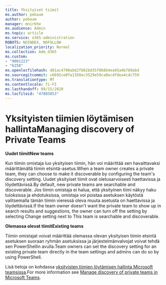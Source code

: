 ```yaml
---
title: Yksityiset tiimit
ms.author: pebaum
author: pebaum
manager: mnirkhe
ms.audience: Admin
ms.topic: article
ms.service: o365-administration
ROBOTS: NOINDEX, NOFOLLOW
localization_priority: Normal
ms.collection: Adm_O365
ms.custom:
- "9001223"
- "6258"
ms.openlocfilehash: d81ac4790ab62f882bd35f0b8b4ea95a4b789abd
ms.sourcegitcommit: c6692ce0fa1358ec3529e59ca0ecdfdea4cdc759
ms.translationtype: MT
ms.contentlocale: fi-FI
ms.lasthandoff: 09/15/2020
ms.locfileid: "47803853"
---
```

# <a name="managing-discovery-of-private-teams"></a><span data-ttu-id="13468-102">Yksityisten tiimien löytämisen hallinta</span><span class="sxs-lookup"><span data-stu-id="13468-102">Managing discovery of Private Teams</span></span>

<span data-ttu-id="13468-103">**Uudet tiimit**</span><span class="sxs-lookup"><span data-stu-id="13468-103">**New teams**</span></span>

<span data-ttu-id="13468-104">Kun tiimin omistaja luo yksityisen tiimin, hän voi määrittää sen havaittavaksi määrittämällä tiimin etsintä-asetus.</span><span class="sxs-lookup"><span data-stu-id="13468-104">When a team owner creates a private team, they can choose to make it discoverable by configuring the team's discovery setting.</span></span> <span data-ttu-id="13468-105">Uudet yksityiset tiimit ovat oletusarvoisesti haettavissa ja löydettävissä.</span><span class="sxs-lookup"><span data-stu-id="13468-105">By default, new private teams are searchable and discoverable.</span></span> <span data-ttu-id="13468-106">Jos tiimin omistaja ei halua, että yksityinen tiimi näkyy haku tuloksissa ja ehdotuksissa, omistaja voi poistaa asetuksen käytöstä valitsemalla tämän tiimin vieressä oleva muuta asetusta on haettavissa ja löydettävissä.</span><span class="sxs-lookup"><span data-stu-id="13468-106">If the team owner doesn't want the private team to show up in search results and suggestions, the owner can turn off the setting by selecting Change setting next to This team is searchable and discoverable.</span></span>  

<span data-ttu-id="13468-107">**Olemassa olevat tiimit**</span><span class="sxs-lookup"><span data-stu-id="13468-107">**Existing teams**</span></span>

<span data-ttu-id="13468-108">Tiimin omistajat voivat määrittää olemassa olevan yksityisen tiimin etsintä asetuksen suoraan ryhmän asetuksissa ja järjestelmänvalvojat voivat tehdä sen PowerShellin avulla.</span><span class="sxs-lookup"><span data-stu-id="13468-108">Team owners can set the discovery setting for an existing private team directly in the team settings and admins can do so by using PowerShell.</span></span>  

<span data-ttu-id="13468-109">Lisä tietoja on kohdassa  [yksityisten tiimien löytämisen hallinta Microsoft teamsissa](https://docs.microsoft.com/microsoftteams/manage-discovery-of-private-teams).</span><span class="sxs-lookup"><span data-stu-id="13468-109">For more information see  [Manage discovery of private teams in Microsoft Teams](https://docs.microsoft.com/microsoftteams/manage-discovery-of-private-teams).</span></span>
